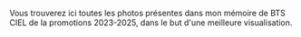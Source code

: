 Vous trouverez ici toutes les photos présentes dans mon mémoire de BTS CIEL de la promotions 2023-2025, dans le but d'une meilleure visualisation.
